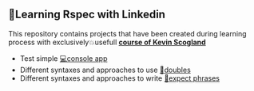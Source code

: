 ## 📕Learning Rspec with Linkedin
This repository contains projects that have been created during learning process with exclusively💥usefull [ **course of Kevin Scogland** ](https://www.linkedin.com/learning/ruby-testing-with-rspec/welcome)

- Test simple [💻console app](https://github.com/miseinen/learning-rspec-with-linkedin/tree/main/car_project)
- Different syntaxes and approaches to use [👥doubles](https://github.com/miseinen/learning-rspec-with-linkedin/tree/main/doubles_project/spec)
- Different syntaxes and approaches to write [📝expect phrases](https://github.com/miseinen/learning-rspec-with-linkedin/tree/main/expectations_matchers_project/spec)
